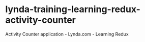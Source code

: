 # lynda-training-learning-redux-activity-counter
Activity Counter application - Lynda.com - Learning Redux
